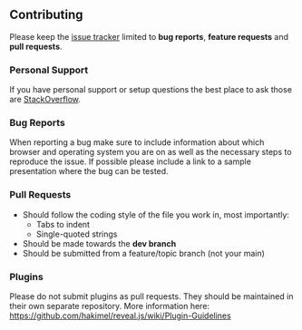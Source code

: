 ## Contributing

Please keep the [issue tracker](http://github.com/hakimel/reveal.js/issues) limited to **bug reports**, **feature
requests** and **pull requests**.

### Personal Support

If you have personal support or setup questions the best place to ask those
are [StackOverflow](http://stackoverflow.com/questions/tagged/reveal.js).

### Bug Reports

When reporting a bug make sure to include information about which browser and operating system you are on as well as the
necessary steps to reproduce the issue. If possible please include a link to a sample presentation where the bug can be
tested.

### Pull Requests

- Should follow the coding style of the file you work in, most importantly:
    - Tabs to indent
    - Single-quoted strings
- Should be made towards the **dev branch**
- Should be submitted from a feature/topic branch (not your main)

### Plugins

Please do not submit plugins as pull requests. They should be maintained in their own separate repository. More
information here: https://github.com/hakimel/reveal.js/wiki/Plugin-Guidelines
